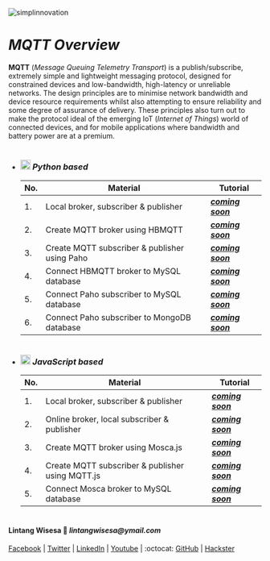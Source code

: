 ![simplinnovation](https://4.bp.blogspot.com/-f7YxPyqHAzY/WJ6VnkvE0SI/AAAAAAAADTQ/0tDQPTrVrtMAFT-q-1-3ktUQT5Il9FGdQCLcB/s350/simpLINnovation1a.png)

# __*MQTT Overview*__

__MQTT__ (_Message Queuing Telemetry Transport_) is a publish/subscribe, extremely simple and lightweight messaging protocol, designed for constrained devices and low-bandwidth, high-latency or unreliable networks. The design principles are to minimise network bandwidth and device resource requirements whilst also attempting to ensure reliability and some degree of assurance of delivery. These principles also turn out to make the protocol ideal of the emerging IoT (*Internet of Things*) world of connected devices, and for mobile applications where bandwidth and battery power are at a premium.

#

- ### __*<img src='http://icons.iconarchive.com/icons/cornmanthe3rd/plex/32/Other-python-icon.png' alt='linpy' style='height:20px; width:20px'/> Python based*__

    No.|Material|Tutorial
    -----|-----|-----
    1.|Local broker, subscriber & publisher|_**[coming soon]()**_
    2.|Create MQTT broker using HBMQTT|_**[coming soon]()**_
    3.|Create MQTT subscriber & publisher using Paho|_**[coming soon]()**_
    4.|Connect HBMQTT broker to MySQL database|_**[coming soon]()**_
    5.|Connect Paho subscriber to MySQL database|_**[coming soon]()**_
    6.|Connect Paho subscriber to MongoDB database|_**[coming soon]()**_

#

- ### __*<img src='https://img.icons8.com/color/48/000000/javascript.png' alt='linpy' style='height:20px; width:20px'/> JavaScript based*__

    No.|Material|Tutorial
    -----|-----|-----
    1.|Local broker, subscriber & publisher|_**[coming soon]()**_
    2.|Online broker, local subscriber & publisher|_**[coming soon]()**_
    3.|Create MQTT broker using Mosca.js|_**[coming soon]()**_
    4.|Create MQTT subscriber & publisher using MQTT.js|_**[coming soon]()**_
    5.|Connect Mosca broker to MySQL database|_**[coming soon]()**_

#

#### Lintang Wisesa :love_letter: _lintangwisesa@ymail.com_

[Facebook](https://www.facebook.com/lintangbagus) | 
[Twitter](https://twitter.com/Lintang_Wisesa) |
[LinkedIn](https://www.linkedin.com/in/lintangwisesa/) |
[Youtube](https://www.youtube.com/user/lintangbagus) | 
:octocat: [GitHub](https://github.com/LintangWisesa) |
[Hackster](https://www.hackster.io/lintangwisesa)